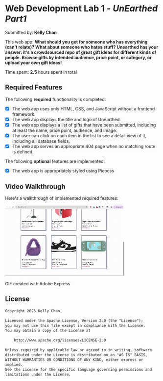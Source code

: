 # Web Development Lab 1 - *UnEarthed Part1*

Submitted by: **Kelly Chan**

This web app: **What should you get for someone who has everything (can't relate)? What about someone who hates stuff? Unearthed has your answer: it's a crowdsourced repo of great gift ideas for different kinds of people. Browse gifts by intended audience, price point, or category, or upload your own gift ideas!**

Time spent: **2.5** hours spent in total

## Required Features

The following **required** functionality is completed:

- [X] The web app uses only HTML, CSS, and JavaScript without a frontend framework.
- [X] The web app displays the title and logo of Unearthed.
- [X] The web app displays a list of gifts that have been submitted, including at least the name, price point, audience, and image.
- [X] The user can click on each item in the list to see a detail view of it, including all database fields.
- [X] The web app serves an appropriate 404 page when no matching route is defined.

The following **optional** features are implemented:

- [X] The web app is appropriately styled using Picocss

## Video Walkthrough

Here's a walkthrough of implemented required features:

<img src='walkthrough.gif' title='Video Walkthrough' width='' alt='Video Walkthrough' />

GIF created with Adobe Express  

## License

    Copyright 2025 Kelly Chan

    Licensed under the Apache License, Version 2.0 (the "License");
    you may not use this file except in compliance with the License.
    You may obtain a copy of the License at

        http://www.apache.org/licenses/LICENSE-2.0

    Unless required by applicable law or agreed to in writing, software
    distributed under the License is distributed on an "AS IS" BASIS,
    WITHOUT WARRANTIES OR CONDITIONS OF ANY KIND, either express or implied.
    See the License for the specific language governing permissions and
    limitations under the License.

